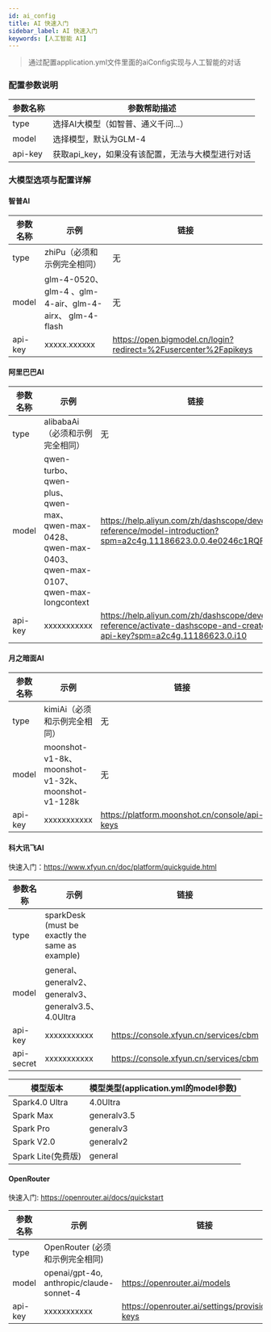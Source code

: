 ```yaml
---
id: ai_config
title: AI 快速入门  
sidebar_label: AI 快速入门
keywords: [人工智能 AI]
---
```


> 通过配置application.yml文件里面的aiConfig实现与人工智能的对话

### 配置参数说明

|  参数名称   |            参数帮助描述            |
|---------|------------------------------|
| type    | 选择AI大模型（如智普、通义千问...）         |
| model   | 选择模型，默认为GLM-4                |
| api-key | 获取api_key，如果没有该配置，无法与大模型进行对话 |

### 大模型选项与配置详解

#### 智普AI

|  参数名称   |                         示例                          |                               链接                                |
|---------|-----------------------------------------------------|-----------------------------------------------------------------|
| type    | zhiPu（必须和示例完全相同）                                    | 无                                                               |
| model   | glm-4-0520、glm-4 、glm-4-air、glm-4-airx、 glm-4-flash | 无                                                               |
| api-key | xxxxx.xxxxxx                                        | <https://open.bigmodel.cn/login?redirect=%2Fusercenter%2Fapikeys> |

#### 阿里巴巴AI

|  参数名称   |                                              示例                                              |                                                             链接                                                             |
|---------|----------------------------------------------------------------------------------------------|----------------------------------------------------------------------------------------------------------------------------|
| type    | alibabaAi（必须和示例完全相同）                                                                         | 无                                                                                                                          |
| model   | qwen-turbo、qwen-plus、qwen-max、qwen-max-0428、qwen-max-0403、qwen-max-0107、qwen-max-longcontext | <https://help.aliyun.com/zh/dashscope/developer-reference/model-introduction?spm=a2c4g.11186623.0.0.4e0246c1RQFKMH>          |
| api-key | xxxxxxxxxxx                                                                                  | <https://help.aliyun.com/zh/dashscope/developer-reference/activate-dashscope-and-create-an-api-key?spm=a2c4g.11186623.0.i10> |

#### 月之暗面AI

|  参数名称   |                       示例                        |                      链接                       |
|---------|-------------------------------------------------|-----------------------------------------------|
| type    | kimiAi（必须和示例完全相同）                               | 无                                             |
| model   | moonshot-v1-8k、moonshot-v1-32k、moonshot-v1-128k | 无                                             |
| api-key | xxxxxxxxxxx                                     | <https://platform.moonshot.cn/console/api-keys> |

#### 科大讯飞AI

快速入门：<https://www.xfyun.cn/doc/platform/quickguide.html>

|    参数名称    |                        示例                        |                  链接                   |
|------------|--------------------------------------------------|---------------------------------------|
| type       | sparkDesk (must be exactly the same as example)  |                                       |
| model      | general、generalv2、generalv3、generalv3.5、4.0Ultra |                                       |
| api-key    | xxxxxxxxxxx                                      | <https://console.xfyun.cn/services/cbm> |
| api-secret | xxxxxxxxxxx                                      | <https://console.xfyun.cn/services/cbm> |

|      模型版本       | 模型类型(application.yml的model参数) |
|-----------------|-------------------------------|
| Spark4.0 Ultra  | 4.0Ultra                      |
| Spark Max       | generalv3.5                   |
| Spark Pro       | generalv3                     |
| Spark V2.0      | generalv2                     |
| Spark Lite(免费版) | general                       |

#### OpenRouter

快速入门: <https://openrouter.ai/docs/quickstart>

| 参数名称    | 示例                                       | 链接                                                 |
|---------|------------------------------------------|----------------------------------------------------|
| type    | OpenRouter (必须和示例完全相同)                   |                                                    |
| model   | openai/gpt-4o, anthropic/claude-sonnet-4 | <https://openrouter.ai/models>                     |
| api-key | xxxxxxxxxxx                              | <https://openrouter.ai/settings/provisioning-keys> |
